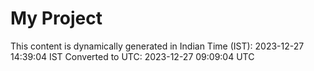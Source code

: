 # My Project

This content is dynamically generated in Indian Time (IST): 2023-12-27 14:39:04 IST
Converted to UTC: 2023-12-27 09:09:04 UTC
